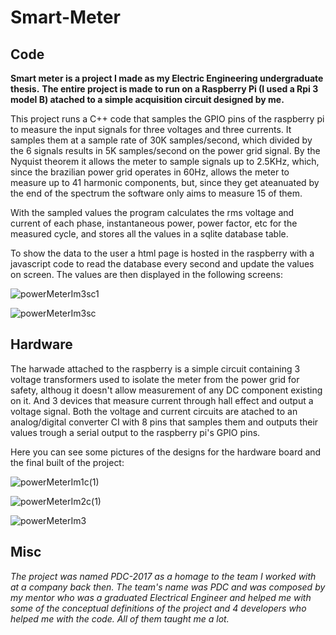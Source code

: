 # Smart-Meter

## Code
**Smart meter is a project I made as my Electric Engineering undergraduate thesis.**
**The entire project is made to run on a Raspberry Pi (I used a Rpi 3 model B) atached to a simple acquisition circuit designed by me.**

This project runs a C++ code that samples the GPIO pins of the raspberry pi to measure the input signals for three voltages and three currents. It samples them at a sample rate of 30K samples/second, which divided by the 6 signals results in 5K samples/second on the power grid signal. By the Nyquist theorem it allows the meter to sample signals up to 2.5KHz, which, since the brazilian power grid operates in 60Hz, allows the meter to measure up to 41 harmonic components, but, since they get ateanuated by the end of the spectrum the software only aims to measure 15 of them.

With the sampled values the program calculates the rms voltage and current of each phase, instantaneous power, power factor, etc for the measured cycle, and stores all the values in a sqlite database table.

To show the data to the user a html page is hosted in the raspberry with a javascript code to read the database every second and update the values on screen. The values are then displayed in the following screens:

![powerMeterIm3sc1](https://user-images.githubusercontent.com/47705676/131225132-ed8414c1-c257-4a3b-a588-776cac7f0bce.jpg)

![powerMeterIm3sc](https://user-images.githubusercontent.com/47705676/131225140-1d5004b9-7848-48a4-927d-3169480b2e54.jpg)

## Hardware
The harwade attached to the raspberry is a simple circuit containing 3 voltage transformers used to isolate the meter from the power grid for safety, althoug it doesn't allow measurement of any DC component existing on it. And 3 devices that measure current through hall effect and output a voltage signal. Both the voltage and current circuits are atached to an analog/digital converter CI with 8 pins that samples them and outputs their values trough a serial output to the raspberry pi's GPIO pins.

Here you can see some pictures of the designs for the hardware board and the final built of the project:

![powerMeterIm1c(1)](https://user-images.githubusercontent.com/47705676/131225156-eb9aa37d-e299-490d-a9aa-8ee69e525fe5.jpg)

![powerMeterIm2c(1)](https://user-images.githubusercontent.com/47705676/131225162-15a29c29-688f-4ff6-8870-33507caddd13.jpg)

![powerMeterIm3](https://user-images.githubusercontent.com/47705676/131225167-a7f89f78-29c4-45d8-8f5f-f31b500c6514.jpg)

## Misc
*The project was named PDC-2017 as a homage to the team I worked with at a company back then. The team's name was PDC and was composed by my mentor who was a graduated Electrical Engineer and helped me with some of the conceptual definitions of the project and 4 developers who helped me with the code. All of them taught me a lot.*

